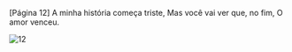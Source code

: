 [Página 12]
A minha história começa triste,
Mas você vai ver que, no fim,
O amor venceu.


![12](./img/page_12-01.jpg)
